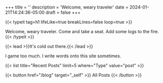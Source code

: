 +++
title = ''
description = 'Welcome, weary traveler'
date = 2024-01-21T14:24:36-05:00
draft = false
+++

{{< typeit
  tag=h1
  lifeLike=true
  breakLines=false
  loop=true >}}

Welcome, weary traveler.
Come and take a seat.
Add some logs to the fire.
{{< /typeit >}}

{{< lead >}}It's cold out there.{{< /lead >}}

I game too much. I write words onto this site sometimes.

{{< list title="Recent Posts" limit=5 where="Type" value="post" >}}

{{< button href="/blog" target="_self" >}}
All Posts
{{< /button >}}
